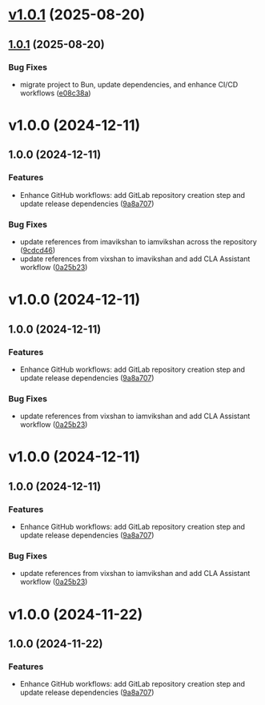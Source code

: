 # [v1.0.1](https://github.com/iamvikshan/mochi/compare/v1.0.0...v1.0.1) (2025-08-20)



## [1.0.1](https://github.com/iamvikshan/mochi/compare/v1.0.0...v1.0.1) (2025-08-20)

### Bug Fixes

* migrate project to Bun, update dependencies, and enhance CI/CD workflows ([e08c38a](https://github.com/iamvikshan/mochi/commit/e08c38a56685d87fa89a81ee9f03232e29bf8a96))

# v1.0.0 (2024-12-11)

## 1.0.0 (2024-12-11)

### Features

- Enhance GitHub workflows: add GitLab repository creation step and update release dependencies
  ([9a8a707](https://github.com/iamvikshan/mochi/commit/9a8a707d409ebcd377c5254a99f4a68c2638dde0))

### Bug Fixes

- update references from imavikshan to iamvikshan across the repository
  ([9cdcd46](https://github.com/iamvikshan/mochi/commit/9cdcd469c76c123f62ab631743eba65e12da9816))
- update references from vixshan to imavikshan and add CLA Assistant workflow
  ([0a25b23](https://github.com/iamvikshan/mochi/commit/0a25b230d9b319c55a7d8719ab5b514b0cd22270))

# v1.0.0 (2024-12-11)

## 1.0.0 (2024-12-11)

### Features

- Enhance GitHub workflows: add GitLab repository creation step and update release dependencies
  ([9a8a707](https://github.com/iamvikshan/mochi/commit/9a8a707d409ebcd377c5254a99f4a68c2638dde0))

### Bug Fixes

- update references from vixshan to iamvikshan and add CLA Assistant workflow
  ([0a25b23](https://github.com/iamvikshan/mochi/commit/0a25b230d9b319c55a7d8719ab5b514b0cd22270))

# v1.0.0 (2024-12-11)

## 1.0.0 (2024-12-11)

### Features

- Enhance GitHub workflows: add GitLab repository creation step and update release dependencies
  ([9a8a707](https://github.com/iamvikshan/mochi/commit/9a8a707d409ebcd377c5254a99f4a68c2638dde0))

### Bug Fixes

- update references from vixshan to iamvikshan and add CLA Assistant workflow
  ([0a25b23](https://github.com/iamvikshan/mochi/commit/0a25b230d9b319c55a7d8719ab5b514b0cd22270))

# v1.0.0 (2024-11-22)

## 1.0.0 (2024-11-22)

### Features

- Enhance GitHub workflows: add GitLab repository creation step and update release dependencies
  ([9a8a707](https://github.com/iamvikshan/mochi/commit/9a8a707d409ebcd377c5254a99f4a68c2638dde0))
